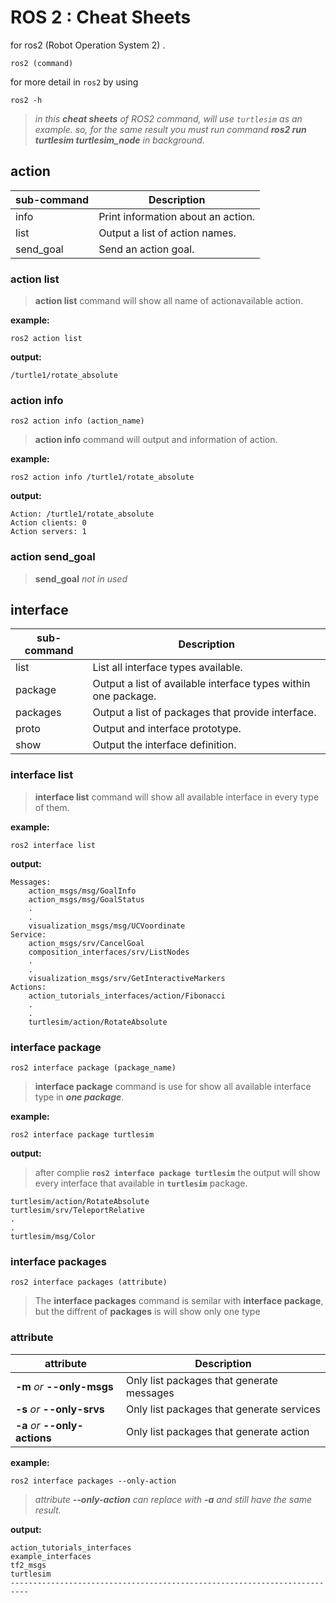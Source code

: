 # ROS 2 : Cheat Sheets
for ros2 (Robot Operation System 2) .

	ros2 (command)

for more detail in `ros2` by using

	ros2 -h

>*in this **cheat sheets** of ROS2 command, will use `turtlesim` as an example.
so, for the same result you must run command **ros2 run turtlesim turtlesim_node** in background.*

## action

|sub-command  |Description                        
|--           |--                                  
| info        |Print information about an action. 
|list         |Output a list of action names.
|send_goal    |Send an action goal.

### action list

>**action list** command will show all name of actionavailable action. 

**example:**

	ros2 action list

**output:**
```
/turtle1/rotate_absolute
```

### action info

	ros2 action info (action_name)

>**action info** command will output and information of action.

**example:**
```
ros2 action info /turtle1/rotate_absolute
```
**output:**
```
Action: /turtle1/rotate_absolute
Action clients: 0
Action servers: 1
```
### action send_goal
>**send_goal** *not in used*

## interface

|sub-command  |Description                                                  
|--           |--                                                            
|list         |List all interface types available.
|package      |Output a list of available interface types within one package.
|packages     |Output a list of packages that provide interface.
|proto        |Output and interface prototype.
|show         |Output the interface definition.

### interface list
>**interface list** command will show all available interface in every type of them.

**example:**

	ros2 interface list
**output:**

	Messages:
		action_msgs/msg/GoalInfo
		action_msgs/msg/GoalStatus
		.
		.
		visualization_msgs/msg/UCVoordinate
	Service:
		action_msgs/srv/CancelGoal
		composition_interfaces/srv/ListNodes
		.
		.
		visualization_msgs/srv/GetInteractiveMarkers
	Actions:
		action_tutorials_interfaces/action/Fibonacci
		.
		.
		turtlesim/action/RotateAbsolute
### interface package
	ros2 interface package (package_name)
>**interface package** command is use for show all available interface type in  ***one package***.

**example:**
	
	ros2 interface package turtlesim
**output:**
>after complie **`ros2 interface package turtlesim`** the output will show every interface that available in **`turtlesim`** package.

	turtlesim/action/RotateAbsolute
	turtlesim/srv/TeleportRelative
	.
	.
	turtlesim/msg/Color
### interface packages

	ros2 interface packages (attribute)
> The **interface packages** command is semilar with **interface package**, but the diffrent of **packages** is will show only one type

### attribute

|attribute              |Description  
|--                     |--
|**-m** *or* **--only-msgs**       |Only list packages that generate messages
|**-s** *or* **--only-srvs**       |Only list packages that generate services
|**-a** *or* **--only-actions**    |Only list packages that generate action

**example:**

	ros2 interface packages --only-action

>*attribute **--only-action** can replace with **-a** and still have the same result.*

**output:**

	action_tutorials_interfaces
	example_interfaces
	tf2_msgs
	turtlesim
	--------------------------------------------------------------------------
